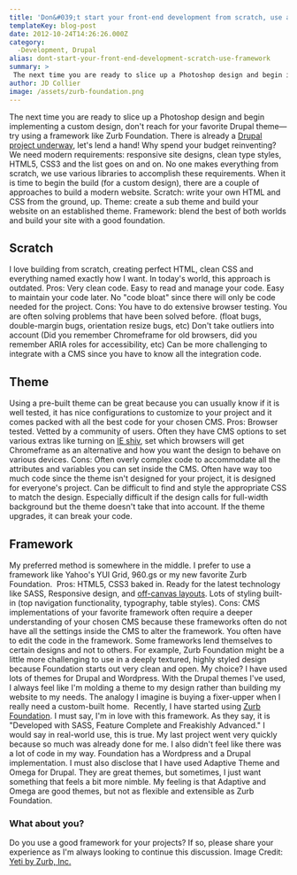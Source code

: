 ```yaml
---
title: 'Don&#039;t start your front-end development from scratch, use a framework'
templateKey: blog-post
date: 2012-10-24T14:26:26.000Z
category: 
  -Development, Drupal
alias: dont-start-your-front-end-development-scratch-use-framework
summary: > 
 The next time you are ready to slice up a Photoshop design and begin implementing a custom design, don't reach for your favorite Drupal theme—try using a framework like Zurb Foundation. There is already a Drupal project underway, let's lend a hand!
author: JD Collier
image: /assets/zurb-foundation.png
---
```


The next time you are ready to slice up a Photoshop design and begin implementing a custom design, don't reach for your favorite Drupal theme—try using a framework like Zurb Foundation. There is already a [Drupal project underway](https://www.drupal.org/project/zurb_foundation), let's lend a hand! Why spend your budget reinventing? We need modern requirements: responsive site designs, clean type styles, HTML5, CSS3 and the list goes on and on. No one makes everything from scratch, we use various libraries to accomplish these requirements. When it is time to begin the build (for a custom design), there are a couple of approaches to build a modern website. Scratch: write your own HTML and CSS from the ground, up. Theme: create a sub theme and build your website on an established theme. Framework: blend the best of both worlds and build your site with a good foundation.

Scratch
-------

I love building from scratch, creating perfect HTML, clean CSS and everything named exactly how I want. In today's world, this approach is outdated. Pros: Very clean code. Easy to read and manage your code. Easy to maintain your code later. No "code bloat" since there will only be code needed for the project. Cons: You have to do extensive browser testing. You are often solving problems that have been solved before. (float bugs, double-margin bugs, orientation resize bugs, etc) Don't take outliers into account (Did you remember Chromeframe for old browsers, did you remember ARIA roles for accessibility, etc) Can be more challenging to integrate with a CMS since you have to know all the integration code.

Theme
-----

Using a pre-built theme can be great because you can usually know if it is well tested, it has nice configurations to customize to your project and it comes packed with all the best code for your chosen CMS. Pros: Browser tested. Vetted by a community of users. Often they have CMS options to set various extras like turning on [IE shiv](https://github.com/aFarkas/html5shiv), set which browsers will get Chromeframe as an alternative and how you want the design to behave on various devices. Cons: Often overly complex code to accommodate all the attributes and variables you can set inside the CMS. Often have way too much code since the theme isn't designed for your project, it is designed for everyone's project. Can be difficult to find and style the appropriate CSS to match the design. Especially difficult if the design calls for full-width background but the theme doesn't take that into account. If the theme upgrades, it can break your code.

Framework
---------

My preferred method is somewhere in the middle. I prefer to use a framework like Yahoo's YUI Grid, 960.gs or my new favorite Zurb Foundation.  Pros: HTML5, CSS3 baked in. Ready for the latest technology like SASS, Responsive design, and [off-canvas layouts](http://jasonweaver.name/lab/offcanvas/). Lots of styling built-in (top navigation functionality, typography, table styles). Cons: CMS implementations of your favorite framework often require a deeper understanding of your chosen CMS because these frameworks often do not have all the settings inside the CMS to alter the framework. You often have to edit the code in the framework. Some frameworks lend themselves to certain designs and not to others. For example, Zurb Foundation might be a little more challenging to use in a deeply textured, highly styled design because Foundation starts out very clean and open. My choice? I have used lots of themes for Drupal and Wordpress. With the Drupal themes I've used, I always feel like I'm molding a theme to my design rather than building my website to my needs. The analogy I imagine is buying a fixer-upper when I really need a custom-built home.  Recently, I have started using [Zurb Foundation](http://foundation.zurb.com/). I must say, I'm in love with this framework. As they say, it is "Developed with SASS, Feature Complete and Freakishly Advanced." I would say in real-world use, this is true. My last project went very quickly because so much was already done for me. I also didn't feel like there was a lot of code in my way. Foundation has a Wordpress and a Drupal implementation. I must also disclose that I have used Adaptive Theme and Omega for Drupal. They are great themes, but sometimes, I just want something that feels a bit more nimble. My feeling is that Adaptive and Omega are good themes, but not as flexible and extensible as Zurb Foundation.

### What about you? 

Do you use a good framework for your projects? If so, please share your experience as I'm always looking to continue this discussion. Image Credit: [Yeti by Zurb, Inc.](http://foundation.zurb.com/learn/about.html)